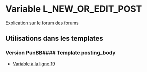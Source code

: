 # Variable L_NEW_OR_EDIT_POST
[Explication sur le forum des forums](http://forum.forumactif.com/t294113-listing-des-variables#L_NEW_OR_EDIT_POST)
## Utilisations dans les templates
### Version PunBB#### [Template posting_body](punbb/posting_body.md)
* [Variable à la ligne 19](../punbb/posting_body.tpl#L19)